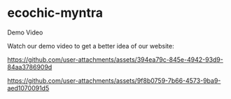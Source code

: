 # ecochic-myntra

Demo Video

Watch our demo video to get a better idea of our website:



https://github.com/user-attachments/assets/394ea79c-845e-4942-93d9-84aa3786909d


https://github.com/user-attachments/assets/9f8b0759-7b66-4573-9ba9-aed1070091d5

